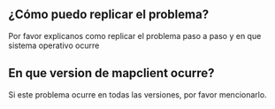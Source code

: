 ## ¿Cómo puedo replicar el problema?
Por favor explicanos como replicar el problema paso a paso y en que sistema operativo ocurre
## En que version de mapclient ocurre?
Si este problema ocurre en todas las versiones, por favor mencionarlo.

